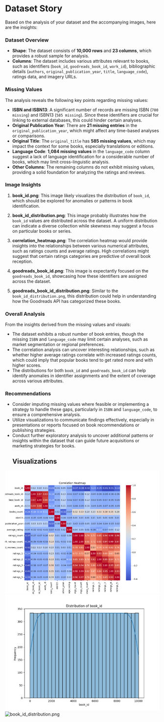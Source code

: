# Dataset Story

Based on the analysis of your dataset and the accompanying images, here are the insights:

### Dataset Overview
- **Shape**: The dataset consists of **10,000 rows** and **23 columns**, which provides a robust sample for analysis.
- **Columns**: The dataset includes various attributes relevant to books, such as identifiers (`book_id`, `goodreads_book_id`, `work_id`), bibliographic details (`authors`, `original_publication_year`, `title`, `language_code`), ratings data, and imagery URLs.

### Missing Values
The analysis reveals the following key points regarding missing values:
- **ISBN and ISBN13**: A significant number of records are missing ISBN (`700 missing`) and ISBN13 (`585 missing`). Since these identifiers are crucial for linking to external databases, this could hinder certain analyses.
- **Original Publication Year**: There are **21 missing entries** in the `original_publication_year`, which might affect any time-based analyses or comparisons.
- **Original Title**: The `original_title` has **585 missing values**, which may impact the context for some books, especially translations or editions.
- **Language Code**: **1,084 missing values** in the `language_code` column suggest a lack of language identification for a considerable number of books, which may limit cross-linguistic analysis.
- **Other Columns**: The remaining columns do not exhibit missing values, providing a solid foundation for analyzing the ratings and reviews.

### Image Insights
1. **book_id.png**: This image likely visualizes the distribution of `book_id`, which should be explored for anomalies or patterns in book identification.

2. **book_id_distribution.png**: This image probably illustrates how the `book_id` values are distributed across the dataset. A uniform distribution can indicate a diverse collection while skewness may suggest a focus on particular books or series.

3. **correlation_heatmap.png**: The correlation heatmap would provide insights into the relationships between various numerical attributes, such as ratings counts and average ratings. High correlations might suggest that certain ratings categories are predictive of overall book reception.

4. **goodreads_book_id.png**: This image is expectantly focused on the `goodreads_book_id`, showcasing how these identifiers are assigned across the dataset.

5. **goodreads_book_id_distribution.png**: Similar to the `book_id_distribution.png`, this distribution could help in understanding how the Goodreads API has categorized these books.

### Overall Analysis
From the insights derived from the missing values and visuals:

- The dataset exhibits a robust number of book entries, though the missing `ISBN` and `language_code` may limit certain analyses, such as market segmentation or regional preferences.
- The correlation analysis can uncover interesting relationships, such as whether higher average ratings correlate with increased ratings counts, which could imply that popular books tend to get rated more and with higher scores.
- The distributions for both `book_id` and `goodreads_book_id` can help identify anomalies in identifier assignments and the extent of coverage across various attributes.

### Recommendations
- Consider imputing missing values where feasible or implementing a strategy to handle these gaps, particularly in `ISBN` and `language_code`, to ensure a comprehensive analysis.
- Utilize visualizations to communicate findings effectively, especially in presentations or reports focused on book recommendations or publishing strategies.
- Conduct further exploratory analysis to uncover additional patterns or insights within the dataset that can guide future acquisitions or marketing strategies for books.
  ## Visualizations
![correlation_heatmap.png](correlation_heatmap.png)
![book_id.png](book_id.png)
![book_id_distribution.png](distribution.png)
